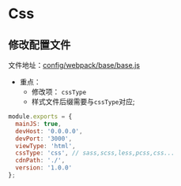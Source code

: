 # Css

## 修改配置文件
文件地址：[config/webpack/base/base.js](/config/webpack/base/base.js)
* 重点：
  * 修改项： `cssType`
  * 样式文件后缀需要与`cssType`对应;

```js
module.exports = {
  mainJS: true,
  devHost: '0.0.0.0',
  devPort: '3000',
  viewType: 'html',
  cssType: 'css', // sass,scss,less,pcss,css...
  cdnPath: './', 
  version: '1.0.0'
};
```
